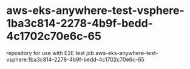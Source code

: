 # aws-eks-anywhere-test-vsphere-1ba3c814-2278-4b9f-bedd-4c1702c70e6c-65
repository for use with E2E test job aws-eks-anywhere-test-vsphere:1ba3c814-2278-4b9f-bedd-4c1702c70e6c-65
